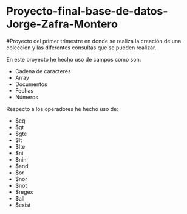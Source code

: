 ﻿# Proyecto-final-base-de-datos-Jorge-Zafra-Montero
#Proyecto del primer trimestre en donde se realiza la creación de una coleccion y
las diferentes consultas que se pueden realizar.

En este proyecto he hecho uso de campos como son:
- Cadena de caracteres 
- Array
- Documentos
- Fechas
- Números

Respecto a los operadores he hecho uso de:
- $eq
- $gt
- $gte
- $lt
- $lte
- $ni
- $nin
- $and
- $or
- $nor
- $not
- $regex
- $all
- $exist
